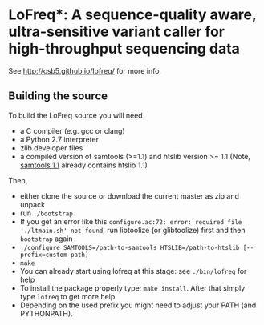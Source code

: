 # LoFreq*: A sequence-quality aware, ultra-sensitive variant caller for high-throughput sequencing data

See http://csb5.github.io/lofreq/ for more info.

## Building the source

To build the LoFreq source you will need

- a C compiler (e.g. gcc or clang)
- a Python 2.7 interpreter
- zlib developer files
- a compiled version of samtools (>=1.1) and htslib version >= 1.1
  (Note, [samtools 1.1](http://sourceforge.net/projects/samtools/files/samtools/1.1/samtools-1.1.tar.bz2/download)
  already contains htslib 1.1)

Then, 

- either clone the source or download the current master as zip and unpack
- run `./bootstrap`
- If you get an error like this `configure.ac:72: error: required file './ltmain.sh' not found`,  run libtoolize (or glibtoolize) first and then `bootstrap` again
- `./configure SAMTOOLS=/path-to-samtools HTSLIB=/path-to-htslib [--prefix=custom-path]`
- `make`
- You can already start using lofreq at this stage: see `./bin/lofreq` for help
- To install the package properly type: `make install`.  After that simply type `lofreq` to get more help
- Depending on the used prefix you might need to adjust your PATH (and PYTHONPATH).





